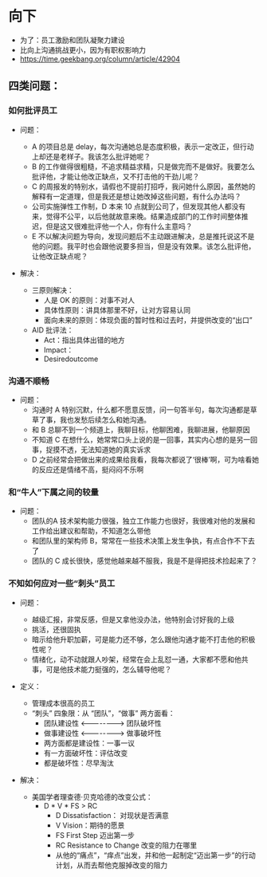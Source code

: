# 向下
- 为了：员工激励和团队凝聚力建设
- 比向上沟通挑战更小，因为有职权影响力
- https://time.geekbang.org/column/article/42904


## 四类问题：
### 如何批评员工
- 问题：
  - A 的项目总是 delay，每次沟通她总是态度积极，表示一定改正，但行动上却还是老样子。我该怎么批评她呢？
  - B 的工作做得很粗糙，不追求精益求精，只是做完而不是做好。我要怎么批评他，才能让他改正缺点，又不打击他的干劲儿呢？
  - C 的周报发的特别水，请假也不提前打招呼，我问她什么原因，虽然她的解释有一定道理，但是我还是想让她改掉这些问题，有什么办法吗？
  - 公司实施弹性工作制，D 本来 10 点就到公司了，但发现其他人都没有来，觉得不公平，以后他就故意来晚。结果造成部门的工作时间整体推迟，但是这又很难批评他一个人，你有什么主意吗？
  - E 不以解决问题为导向，发现问题后不主动跟进解决，总是推托说这不是他的问题。我平时也会跟他说要多担当，但是没有效果。该怎么批评他，让他改正缺点呢？

- 解决：
  - 三原则解决：
    - 人是 OK 的原则：对事不对人
    - 具体性原则：讲具体那里不好，让对方容易认同
    - 面向未来的原则：体现负面的暂时性和过去时，并提供改变的“出口”
  - AID 批评法：
    - Act：指出具体出错的地方
    - Impact：
    - Desiredoutcome

### 沟通不顺畅
- 问题：
  - 沟通时 A 特别沉默，什么都不愿意反馈，问一句答半句，每次沟通都是草草了事，我也发愁后续怎么和她沟通。
  - 和 B 总聊不到一个频道上，我聊目标，他聊困难，我聊进展，他聊原因
  - 不知道 C 在想什么，她常常口头上说的是一回事，其实内心想的是另一回事，捉摸不透，无法知道她的真实诉求
  - D 之前经常会把做出来的成果给我看，我每次都说了‘很棒’啊，可为啥看她的反应还是情绪不高，挺闷闷不乐啊

### 和“牛人”下属之间的较量
- 问题：
  - 团队的A 技术架构能力很强，独立工作能力也很好，我很难对他的发展和工作给出建议和帮助，不知道怎么带他
  - 和团队里的架构师 B，常常在一些技术决策上发生争执，有点合作不下去了
  - 团队的 C 成长很快，感觉他越来越不服我，我是不是得把技术捡起来了？

### 不知如何应对一些“刺头”员工
- 问题：
  - 越级汇报，非常反感，但是又拿他没办法，他特别会讨好我的上级
  - 挑活，还很固执
  - 暗示给他升职加薪，可是能力还不够，怎么跟他沟通才能不打击他的积极性呢？
  - 情绪化，动不动就跟人吵架，经常在会上乱怼一通，大家都不愿和他共事，可是他技术能力挺强的，怎么辅导他呢？
- 定义：
  - 管理成本很高的员工
  - “刺头” 四象限：从 “团队”，“做事” 两方面看：
    - 团队建设性 <--------> 团队破坏性
    - 做事建设性 <--------> 做事破坏性
    - 两方面都是建设性：一事一议
    - 有一方面破坏性：评估改变
    - 都是破坏性：尽早淘汰

- 解决：
  - 美国学者理查德·贝克哈德的改变公式：
    - D * V * FS > RC
      - D Dissatisfaction： 对现状是否满意
      - V Vision：期待的愿景
      - FS First Step 迈出第一步
      - RC Resistance to Change  改变的阻力在哪里
      - 从他的“痛点”，“痒点”出发，并和他一起制定“迈出第一步”的行动计划，从而去帮他克服掉改变的阻力
